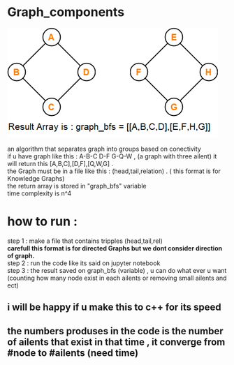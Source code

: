 # Graph_components
![alt text](https://raw.githubusercontent.com/saeedizade/Graph_components/master/example.png?raw=true "Example of what it dose")

an algorithm that separates graph into groups based on conectivity <br />
 if u have graph like this : A-B-C   D-F   G-Q-W , (a graph with three ailent) it will return this  [A,B,C],[D,F],[Q,W,G] . <br />
 the Graph must be in a file like this : (head,tail,relation)  . ( this format is for Knowledge Graphs) <br />
 the return array is stored in "graph_bfs" variable <br />
 time complexity is n^4 <br />

# how to run :
step 1 : make a file that contains tripples (head,tail,rel) <br />
<b>carefull this format is for directed Graphs but we dont consider direction of graph.</b> <br />
step 2 : run the code like its said on jupyter notebook <br />
step 3 : the result saved on graph_bfs (variable) , u can do what ever u want (counting how many node exist in each ailents or removing small ailents and ect) <br />

## i will be happy if u make this to c++ for its speed
## the numbers produses in the code is the number of ailents that exist in that time , it converge from #node to #ailents (need time)

